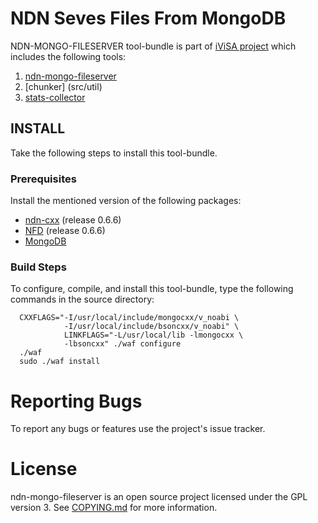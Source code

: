# NDN Seves Files From MongoDB

NDN-MONGO-FILESERVER tool-bundle is part of [iViSA project](https://ivisa.named-data.net) which includes the following tools:
1. [ndn-mongo-fileserver](src/mongo-fileserver)
2. [chunker] (src/util)
3. [stats-collector](src/util)

## INSTALL
Take the following steps to install this tool-bundle.

### Prerequisites
Install the mentioned version of the following packages:
- [ndn-cxx](https://github.com/named-data/ndn-cxx) (release 0.6.6)
- [NFD](https://github.com/named-data/NFD) (release 0.6.6)
- [MongoDB](https://docs.mongodb.com/manual/tutorial/install-mongodb-enterprise-on-ubuntu)

### Build Steps
To configure, compile, and install this tool-bundle, type the following commands
in the source directory:

      CXXFLAGS="-I/usr/local/include/mongocxx/v_noabi \
                -I/usr/local/include/bsoncxx/v_noabi" \
                LINKFLAGS="-L/usr/local/lib -lmongocxx \
                -lbsoncxx" ./waf configure
      ./waf
      sudo ./waf install

# Reporting Bugs
To report any bugs or features use the project's issue tracker.

# License
ndn-mongo-fileserver is an open source project licensed under the GPL version 3. See [COPYING.md](COPYING.md)
for more information.

